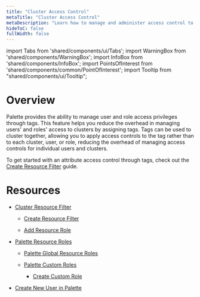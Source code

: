```yaml
---
title: "Cluster Access Control"
metaTitle: "Cluster Access Control"
metaDescription: "Learn how to manage and administer access control to clusters through tags."
hideToC: false
fullWidth: false
---
```


import Tabs from 'shared/components/ui/Tabs';
import WarningBox from 'shared/components/WarningBox';
import InfoBox from 'shared/components/InfoBox';
import PointsOfInterest from 'shared/components/common/PointOfInterest';
import Tooltip from "shared/components/ui/Tooltip";


# Overview

Palette provides the ability to manage user and role access privileges through tags. This feature helps you reduce the overhead in managing users' and roles' access to clusters by assigning tags. Tags can be used to cluster together, allowing you to apply access controls to the tag rather than to each cluster, user, or role, reducing the overhead of managing access controls for individual users and clusters.

To get started with an attribute access control through tags, check out the [Create Resource Filter](/clusters/cluster-management/cluster-tag-filter/create-add-filter) guide.


# Resources

* [Cluster Resource Filter](/clusters/cluster-management/cluster-tag-filter/create-add-filter)
    
   * [Create Resource Filter](/clusters/cluster-management/cluster-tag-filter/create-add-filter#createresourcefilter)

  * [Add Resource Role](/clusters/cluster-management/cluster-tag-filter/create-add-filter#addresourcerole)


* [Palette Resource Roles](/clusters/cluster-management/cluster-tag-filter/global-cutome-rroles)

  * [Palette Global Resource Roles](/clusters/cluster-management/cluster-tag-filter/global-cutome-rroles#globalresourceroles)

  * [Palette Custom Roles](/clusters/cluster-management/cluster-tag-filter/global-cutome-rroles#customroles)
    * [Create Custom Role](/clusters/cluster-management/cluster-tag-filter/global-cutome-rroles#createcustomroles)


* [Create New User in Palette](/clusters/cluster-management/cluster-tag-filter/new-user)


<br />